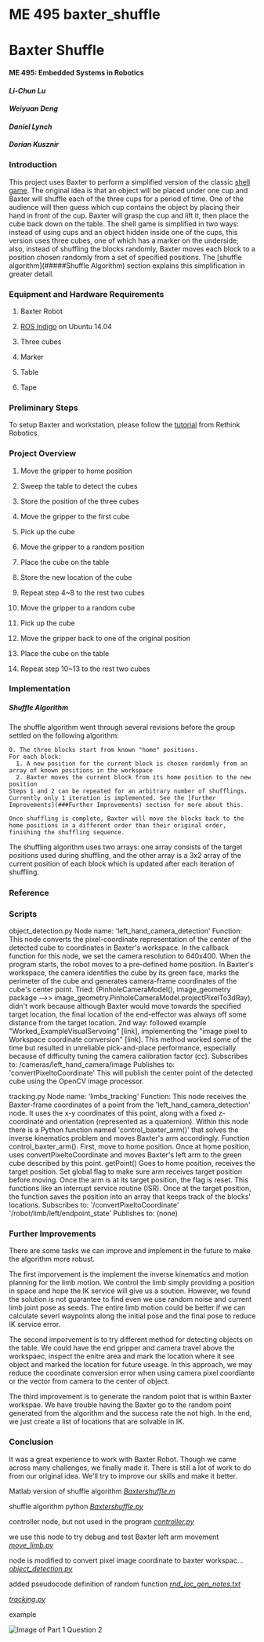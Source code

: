 # ME 495 baxter_shuffle


# Baxter Shuffle
#### ME 495: Embedded Systems in Robotics
#### _Li-Chun Lu_
#### _Weiyuan Deng_
#### _Daniel Lynch_
#### _Dorian Kusznir_


### Introduction

This project uses Baxter to perform a simplified version of the classic [shell game](https://en.wikipedia.org/wiki/Shell_game). The original idea is that an object will be placed under one cup and Baxter will shuffle each of the three cups for a period of time. One of the audience will then guess which cup contains the object by placing their hand in front of the cup. Baxter will grasp the cup and lift it, then place the cube back down on the table. The shell game is simplified in two ways: instead of using cups and an object hidden inside one of the cups, this version uses three cubes, one of which has a marker on the underside; also, instead of shuffling the blocks randomly, Baxter moves each block to a position chosen randomly from a set of specified positions. The [shuffle algorithm](#####Shuffle Algorithm) section explains this simplification in greater detail.

### Equipment and Hardware Requirements

1. Baxter Robot

2. [ROS Indigo](http://wiki.ros.org/ROS/Installation) on Ubuntu 14.04

3. Three cubes

4. Marker

5. Table

6. Tape

### Preliminary Steps

To setup Baxter and workstation, please follow the [tutorial](http://sdk.rethinkrobotics.com/wiki/Baxter_Setup) from Rethink Robotics.

### Project Overview

1. Move the gripper to home position

2. Sweep the table to detect the cubes

3. Store the position of the three cubes

4. Move the gripper to the first cube 

5. Pick up the cube

6. Move the gripper to a random position

7. Place the cube on the table

8. Store the new location of the cube

9. Repeat step 4~8 to the rest two cubes

10. Move the gripper to a random cube

11. Pick up the cube

12. Move the gripper back to one of the original position

13. Place the cube on the table

14. Repeat step 10~13 to the rest two cubes

### Implementation
##### Shuffle Algorithm
  The shuffle algorithm went through several revisions before the group settled on the following algorithm:
  ```
  0. The three blocks start from known "home" positions.
  For each block:
    1. A new position for the current block is chosen randomly from an array of known positions in the workspace
    2. Baxter moves the current block from its home position to the new position
  Steps 1 and 2 can be repeated for an arbitrary number of shufflings. Currently only 1 iteration is implemented. See the [Further Improvements](###Further Improvements) section for more about this.

  Once shuffling is complete, Baxter will move the blocks back to the home positions in a different order than their original order, finishing the shuffling sequence.
  ```
  The shuffling algorithm uses two arrays: one array consists of the target positions used during shuffling, and the other array is a 3x2 array of the current position of each block which is updated after each iteration of shuffling.

#####

### Reference

### Scripts
object_detection.py
	Node name: 'left_hand_camera_detection'
	Function:
		This node converts the pixel-coordinate representation of the center of the detected cube to coordinates in Baxter's workspace. In the callback function for this node, we set the camera resolution to 640x400. When the program starts, the robot moves to a pre-defined home position. In Baxter's workspace, the camera identifies the cube by its green face, marks the perimeter of the cube and generates camera-frame coordinates of the cube's center point. 
			Tried: (PinholeCameraModel(), image_geometry package -->> image_geometry.PinholeCameraModel.projectPixelTo3dRay), didn't work because although Baxter would move towards the specified target location, the final location of the end-effector was always off some distance from the target location.
			2nd way: followed example "Worked_ExampleVisualServoing" [link], implementing the "image pixel to Workspace coordinate conversion" [link]. This method worked some of the time but resulted in unreliable pick-and-place performance, especially because of difficulty tuning the camera calibration factor (cc).
	Subscribes to:
		/cameras/left_hand_camera/image
	Publishes to:
		'convertPixeltoCoordinate'
		This will publish the center point of the detected cube using the OpenCV image processor.

tracking.py
	Node name: 'limbs_tracking'
	Function:
		This node receives the Baxter-frame coordinates of a point from the 'left_hand_camera_detection' node. It uses the x-y coordinates of this point, along with a fixed z-coordinate and orientation (represented as a quaternion).
		Within this node there is a Python function named 'control_baxter_arm()' that solves the inverse kinematics problem and moves Baxter's arm accordingly. Function control_baxter_arm().
		First, move to home position. Once at home position, uses convertPixeltoCoordinate and moves Baxter's left arm to the green cube described by this point.
		getPoint()
			Goes to home position, receives the target position. Set global flag to make sure arm receives target position before moving. Once the arm is at its target position, the flag is reset. This functions like an interrupt service routine (ISR). Once at the target position, the function saves the position into an array that keeps track of the blocks' locations.
	Subscribes to:
		'/convertPixeltoCoordinate'
		'/robot/limb/left/endpoint_state'
	Publishes to:
		(none)

### Further Improvements

There are some tasks we can improve and implement in the future to make the algorithm more robust. 

The first imporvement is the implement the inverse kinematics and motion planning for the limb motion. We control the limb simply providing a position in space and hope the IK service will give us a soution. However, we found the solution is not guarantee to find even we use random noise and current limb joint pose as seeds. The entire limb motion could be better if we can calculate severl waypoints along the initial pose and the final pose to reduce IK service error.

The second imporvement is to try different method for detecting objects on the table. We could have the end gripper and camera travel  above the workspaec, inspect the enitre area and mark the location where it see object and marked the location for future useage. In this approach, we may reduce the coordinate conversion error when using camera pixel coordiante or the vector from camera to the center of object. 

The third improvement is to generate the random point that is within Baxter workspae. We have trouble having the Baxter go to the random point generated from the algorithm and the success rate the not high. In the end, we just create a list of locations that are solvable in IK. 

### Conclusion

It was a great experience to work with Baxter Robot. Though we came across many challenges, we finally made it. There is still a lot of work to do from our original idea. We'll try to improve our skills and make it better.

Matlab version of shuffle algorithm [*Baxtershuffle.m*](https://github.com/dkusznir/baxter_shuffle/blob/master/src/Baxtershuffle.m)

shuffle algorithm python [*Baxtershuffle.py*](https://github.com/dkusznir/baxter_shuffle/blob/master/src/Baxtershuffle.py)

controller node, but not used in the program [*controller.py*](https://github.com/dkusznir/baxter_shuffle/blob/master/src/controller.py)

we use this node to try debug and test Baxter left arm movement [*move_limb.py*](https://github.com/dkusznir/baxter_shuffle/blob/master/src/move_limb.py)

node is modified to convert pixel image coordinate to baxter workspac… [*object_detection.py*](https://github.com/dkusznir/baxter_shuffle/blob/master/src/object_detection.py)

added pseudocode definition of random function [*rnd_loc_gen_notes.txt*](https://github.com/dkusznir/baxter_shuffle/blob/master/src/rnd_loc_gen_notes.txt)

[*tracking.py*](https://github.com/dkusznir/baxter_shuffle/blob/master/src/tracking.py)








example

![Image of Part 1 Question 2](https://github.com/ME495-EmbeddedSystems/homework-3-f2016-WeiyuanDeng/blob/starter/screenshots/q2.png)

